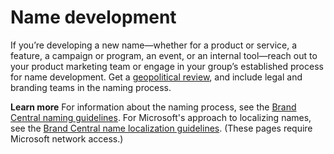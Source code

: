 # Name development

If
you’re developing a new name—whether for a product or service, a
feature, a campaign or program, an event, or an internal tool—reach out
to your product marketing team or engage in your group’s established
process for name development. Get a [geopolitical review](https://microsoft.sharepoint.com/teams/celaGlobalReadiness/Pages/NewNameReview.aspx "New product name review"), and include legal and branding teams in the naming process. 

**Learn more** For information about the naming process, see the [Brand Central naming guidelines](https://microsoft.sharepoint.com/teams/BrandCentral/Pages/The-Microsoft-brand-Identity-Naming.aspx "new product naming guidelines on Brand Central"). For Microsoft's approach to localizing names, see the [Brand Central name localization guidelines](https://microsoft.sharepoint.com/teams/BrandCentral/Guidelines/Microsoft_naming_playbook_Localization.pdf "Brand Central guidelines for localizing names"). (These pages require Microsoft network access.) 

